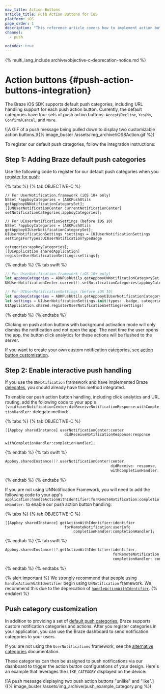```yaml
---
nav_title: Action Buttons
article_title: Push Action Buttons for iOS
platform: iOS
page_order: 1
description: "This reference article covers how to implement action buttons in your iOS push notifications."
channel:
  - push

noindex: true
---
```


{% multi_lang_include archive/objective-c-deprecation-notice.md %}

# Action buttons {#push-action-buttons-integration}

The Braze iOS SDK supports default push categories, including URL handling support for each push action button. Currently, the default categories have four sets of push action buttons: `Accept`/`Decline`, `Yes`/`No`, `Confirm`/`Cancel`, and `More`. 

![A GIF of a push message being pulled down to display two customizable action buttons.]({% image_buster /assets/img_archive/iOS8Action.gif %})

To register our default push categories, follow the integration instructions:

## Step 1: Adding Braze default push categories

Use the following code to register for our default push categories when you [register for push]({{site.baseurl}}/developer_guide/platform_integration_guides/ios/push_notifications/integration/#step-4-register-push-tokens-with-braze):

{% tabs %}
{% tab OBJECTIVE-C %}

```objc
// For UserNotification.framework (iOS 10+ only)
NSSet *appboyCategories = [ABKPushUtils getAppboyUNNotificationCategorySet];
[[UNUserNotificationCenter currentNotificationCenter] setNotificationCategories:appboyCategories];

// For UIUserNotificationSettings (before iOS 10)
NSSet *appboyCategories = [ABKPushUtils getAppboyUIUserNotificationCategorySet];
UIUserNotificationSettings *settings = [UIUserNotificationSettings settingsForTypes:UIUserNotificationTypeBadge
                                                                         categories:appboyCategories];
[[UIApplication sharedApplication] registerUserNotificationSettings:settings];
```

{% endtab %}
{% tab swift %}

```swift
// For UserNotification.framework (iOS 10+ only)
let appboyCategories = ABKPushUtils.getAppboyUNNotificationCategorySet()
UNUserNotificationCenter.current().setNotificationCategories(appboyCategories)

// For UIUserNotificationSettings (before iOS 10)
let appboyCategories = ABKPushUtils.getAppboyUIUserNotificationCategorySet()
let settings = UIUserNotificationSettings.init(types: .badge, categories: appboyCategories)
UIApplication.shared.registerUserNotificationSettings(settings)
```

{% endtab %}
{% endtabs %}

Clicking on push action buttons with background activation mode will only dismiss the notification and not open the app. The next time the user opens the app, the button click analytics for these actions will be flushed to the server.

If you want to create your own custom notification categories, see [action button customization]({{site.baseurl}}/developer_guide/platform_integration_guides/ios/push_notifications/customization/action_buttons/#push-category-customization).

## Step 2: Enable interactive push handling

If you use the `UNNotification` framework and have implemented Braze [delegates]({{site.baseurl}}/developer_guide/platform_integration_guides/ios/push_notifications/integration/#step-5-enable-push-handling), you should already have this method integrated. 

To enable our push action button handling, including click analytics and URL routing, add the following code to your app's `(void)userNotificationCenter:didReceiveNotificationResponse:withCompletionHandler:` delegate method:

{% tabs %}
{% tab OBJECTIVE-C %}

```objc
[[Appboy sharedInstance] userNotificationCenter:center
                           didReceiveNotificationResponse:response
                               withCompletionHandler:completionHandler];
```

{% endtab %}
{% tab swift %}

```swift
Appboy.sharedInstance()?.userNotificationCenter(center,
                                                didReceive: response,
                                                withCompletionHandler: completionHandler)
```

{% endtab %}
{% endtabs %}

If you are not using UNNotification Framework, you will need to add the following code to your app's `application:handleActionWithIdentifier:forRemoteNotification:completionHandler:` to enable our push action button handling:

{% tabs %}
{% tab OBJECTIVE-C %}

```objc
[[Appboy sharedInstance] getActionWithIdentifier:identifier
                           forRemoteNotification:userInfo
                               completionHandler:completionHandler];
```

{% endtab %}
{% tab swift %}

```swift
Appboy.sharedInstance()?.getActionWithIdentifier(identifier,
                                                 forRemoteNotification: userInfo,,
                                                 completionHandler: completionHandler)
```

{% endtab %}
{% endtabs %}

{% alert important %}
We strongly recommend that people using `handleActionWithIdentifier` begin using `UNNotification` framework. We recommend this due to the deprecation of [`handleActionWithIdentifier`](https://developer.apple.com/documentation/uikit/uiapplicationdelegate/1623068-application?language=objc).
{% endalert %}

## Push category customization

In addition to providing a set of [default push categories]({{site.baseurl}}/developer_guide/platform_integration_guides/ios/push_notifications/customization/action_buttons/), Braze supports custom notification categories and actions. After you register categories in your application, you can use the Braze dashboard to send notification categories to your users.

If you are not using the `UserNotifications` framework, see the [alternative categories](https://developer.apple.com/documentation/usernotifications/unnotificationcategory) documentation.

These categories can then be assigned to push notifications via our dashboard to trigger the action button configurations of your design. Here's an example that leverages the `LIKE_CATEGORY` displayed on the device:

![A push message displaying two push action buttons "unlike" and "like".]({% image_buster /assets/img_archive/push_example_category.png %})


